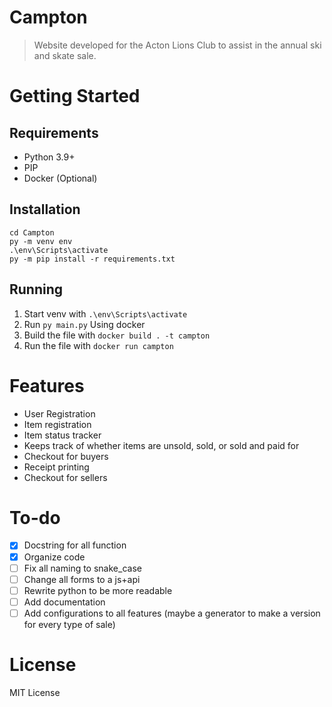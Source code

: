 # Campton
> Website developed for the Acton Lions Club to assist in the annual ski and skate sale.
# Getting Started
## Requirements
- Python 3.9+
- PIP
- Docker (Optional)
## Installation
```git clone https://github.com/JeffreyWangDev/Campton.git
cd Campton
py -m venv env
.\env\Scripts\activate
py -m pip install -r requirements.txt
```
## Running
1. Start venv with `.\env\Scripts\activate`
2. Run `py main.py`
Using docker
1. Build the file with `docker build . -t campton`
2. Run the file with `docker run campton`

# Features
- User Registration
- Item registration
- Item status tracker
-   Keeps track of whether items are unsold, sold, or sold and paid for
- Checkout for buyers
-   Receipt printing
- Checkout for sellers

# To-do
- [x] Docstring for all function
- [x] Organize code
- [ ] Fix all naming to snake_case
- [ ] Change all forms to a js+api
- [ ] Rewrite python to be more readable 
- [ ] Add documentation
- [ ] Add configurations to all features (maybe a generator to make a version for every type of sale)

# License
MIT License
